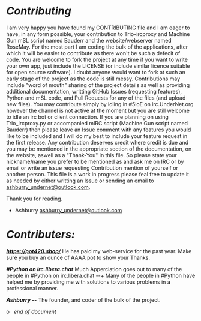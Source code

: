 *Contributing*
====================
I am very happy you have found my CONTRIBUTING file and I am eager to have, in any form possible, your contribution to
Trio-ircproxy and Machine Gun mSL script named Bauderr and the website/webserver named RoseMay.
For the most part I am coding the bulk of the applications, after which it will be easier to
contribute as there won't be such a defecit of code. You are welcome to fork the project at any time if you want to write your own app,
just include the LICENSE (or include similar licence suitable for open source software).  I doubt anyone would want to fork at such an
early stage of the project as the code is still messy.  Contributions may include "word of mouth" sharing of the project details as
well as providing additional documentation, writting GitHub Issues (requesting features), Python and mSL code, and Pull Requests for
any of the files (and upload new files).  You may contribute simply by idling in #5ioE on irc.UnderNet.org however the channel is not active
at the moment but you are still welcome to idle an irc bot or client connection. If you are planning on using Trio_ircproxy.py or
accompanied mIRC script (Machine Gun script named Bauderr) then please leave an Issue comment with any features you would like to be
included and I will do my best to include your feature request in the first release.  Any contribution deserves credit where
credit is due and you may be mentioned in the appropriate section of the documentation, on the website, aswell as a "Thank-You" in this file.
So please state your nickname/name you prefer to be mentioned as and ask me on IRC or by email or write an issue requesting Contribution
mention of yourself or another person. This file is a work in progress please feal free to update
it as needed by either writting an Issue or sending an email to ashburry_undernet@outlook.com.

Thank you for reading.
- Ashburry	ashburry_undernet@outlook.com

*Contributers:*
====================
***https://pot420.shop/***
He has paid my web-service for the past year. Make sure you buy an ounce of AAAA pot to show your Thanks.

***#Python on irc.libera.chat***
Much Apperciation goes out to many of the people in #Python on irc.libera.chat --+
Many of the people in #Python have helped me by providing me with solutions to various problems in a professional manner.

***Ashburry --***
The founder, and coder of the bulk of the project.

o &nbsp; *end of document*
